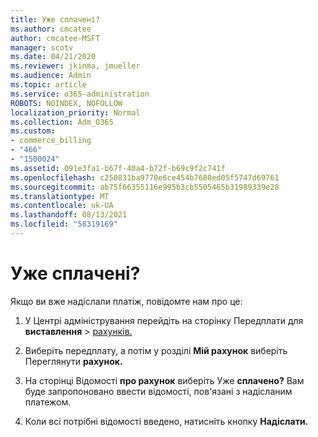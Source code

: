 ```yaml
---
title: Уже сплачені?
ms.author: cmcatee
author: cmcatee-MSFT
manager: scotv
ms.date: 04/21/2020
ms.reviewer: jkinma, jmueller
ms.audience: Admin
ms.topic: article
ms.service: o365-administration
ROBOTS: NOINDEX, NOFOLLOW
localization_priority: Normal
ms.collection: Adm_O365
ms.custom:
- commerce_billing
- "466"
- "1500024"
ms.assetid: 091e3fa1-b67f-40a4-b72f-b69c9f2c741f
ms.openlocfilehash: c250831ba9770e6ce454b7680ed05f5747d69761
ms.sourcegitcommit: ab75f66355116e995b3cb5505465b31989339e28
ms.translationtype: MT
ms.contentlocale: uk-UA
ms.lasthandoff: 08/13/2021
ms.locfileid: "58319169"
---
```

# <a name="already-paid"></a>Уже сплачені?

Якщо ви вже надіслали платіж, повідомте нам про це:
  
1. У Центрі адміністрування перейдіть на сторінку Передплати для **виставлення** \> [рахунків.](https://go.microsoft.com/fwlink/p/?linkid=842054)

2. Виберіть передплату, а потім у розділі **Мій рахунок** виберіть Переглянути **рахунок.**

3. На сторінці Відомості **про рахунок** виберіть Уже **сплачено?** Вам буде запропоновано ввести відомості, пов'язані з надісланим платежом.

4. Коли всі потрібні відомості введено, натисніть кнопку **Надіслати.**